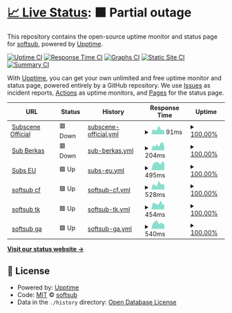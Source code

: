 # [📈 Live Status](https://softsub.github.io/uptime): <!--live status--> **🟧 Partial outage**

This repository contains the open-source uptime monitor and status page for [softsub](https://softsub.github.io/uptime), powered by [Upptime](https://github.com/upptime/upptime).

[![Uptime CI](https://github.com/softsub/uptime/workflows/Uptime%20CI/badge.svg)](https://github.com/softsub/uptime/actions?query=workflow%3A%22Uptime+CI%22)
[![Response Time CI](https://github.com/softsub/uptime/workflows/Response%20Time%20CI/badge.svg)](https://github.com/softsub/uptime/actions?query=workflow%3A%22Response+Time+CI%22)
[![Graphs CI](https://github.com/softsub/uptime/workflows/Graphs%20CI/badge.svg)](https://github.com/softsub/uptime/actions?query=workflow%3A%22Graphs+CI%22)
[![Static Site CI](https://github.com/softsub/uptime/workflows/Static%20Site%20CI/badge.svg)](https://github.com/softsub/uptime/actions?query=workflow%3A%22Static+Site+CI%22)
[![Summary CI](https://github.com/softsub/uptime/workflows/Summary%20CI/badge.svg)](https://github.com/softsub/uptime/actions?query=workflow%3A%22Summary+CI%22)

With [Upptime](https://upptime.js.org), you can get your own unlimited and free uptime monitor and status page, powered entirely by a GitHub repository. We use [Issues](https://github.com/softsub/uptime/issues) as incident reports, [Actions](https://github.com/softsub/uptime/actions) as uptime monitors, and [Pages](https://softsub.github.io/uptime) for the status page.

<!--start: status pages-->
<!-- This summary is generated by Upptime (https://github.com/upptime/upptime) -->
<!-- Do not edit this manually, your changes will be overwritten -->
<!-- prettier-ignore -->
| URL | Status | History | Response Time | Uptime |
| --- | ------ | ------- | ------------- | ------ |
| <img alt="" src="https://icons.duckduckgo.com/ip3/subscene.com.ico" height="13"> [Subscene Official](https://subscene.com) | 🟥 Down | [subscene-official.yml](https://github.com/softsub/uptime/commits/HEAD/history/subscene-official.yml) | <details><summary><img alt="Response time graph" src="./graphs/subscene-official/response-time-week.png" height="20"> 91ms</summary><br><a href="https://softsub.github.io/uptime/history/subscene-official"><img alt="Response time 119" src="https://img.shields.io/endpoint?url=https%3A%2F%2Fraw.githubusercontent.com%2Fsoftsub%2Fuptime%2FHEAD%2Fapi%2Fsubscene-official%2Fresponse-time.json"></a><br><a href="https://softsub.github.io/uptime/history/subscene-official"><img alt="24-hour response time 93" src="https://img.shields.io/endpoint?url=https%3A%2F%2Fraw.githubusercontent.com%2Fsoftsub%2Fuptime%2FHEAD%2Fapi%2Fsubscene-official%2Fresponse-time-day.json"></a><br><a href="https://softsub.github.io/uptime/history/subscene-official"><img alt="7-day response time 91" src="https://img.shields.io/endpoint?url=https%3A%2F%2Fraw.githubusercontent.com%2Fsoftsub%2Fuptime%2FHEAD%2Fapi%2Fsubscene-official%2Fresponse-time-week.json"></a><br><a href="https://softsub.github.io/uptime/history/subscene-official"><img alt="30-day response time 105" src="https://img.shields.io/endpoint?url=https%3A%2F%2Fraw.githubusercontent.com%2Fsoftsub%2Fuptime%2FHEAD%2Fapi%2Fsubscene-official%2Fresponse-time-month.json"></a><br><a href="https://softsub.github.io/uptime/history/subscene-official"><img alt="1-year response time 119" src="https://img.shields.io/endpoint?url=https%3A%2F%2Fraw.githubusercontent.com%2Fsoftsub%2Fuptime%2FHEAD%2Fapi%2Fsubscene-official%2Fresponse-time-year.json"></a></details> | <details><summary><a href="https://softsub.github.io/uptime/history/subscene-official">100.00%</a></summary><a href="https://softsub.github.io/uptime/history/subscene-official"><img alt="All-time uptime 100.00%" src="https://img.shields.io/endpoint?url=https%3A%2F%2Fraw.githubusercontent.com%2Fsoftsub%2Fuptime%2FHEAD%2Fapi%2Fsubscene-official%2Fuptime.json"></a><br><a href="https://softsub.github.io/uptime/history/subscene-official"><img alt="24-hour uptime 100.00%" src="https://img.shields.io/endpoint?url=https%3A%2F%2Fraw.githubusercontent.com%2Fsoftsub%2Fuptime%2FHEAD%2Fapi%2Fsubscene-official%2Fuptime-day.json"></a><br><a href="https://softsub.github.io/uptime/history/subscene-official"><img alt="7-day uptime 100.00%" src="https://img.shields.io/endpoint?url=https%3A%2F%2Fraw.githubusercontent.com%2Fsoftsub%2Fuptime%2FHEAD%2Fapi%2Fsubscene-official%2Fuptime-week.json"></a><br><a href="https://softsub.github.io/uptime/history/subscene-official"><img alt="30-day uptime 100.00%" src="https://img.shields.io/endpoint?url=https%3A%2F%2Fraw.githubusercontent.com%2Fsoftsub%2Fuptime%2FHEAD%2Fapi%2Fsubscene-official%2Fuptime-month.json"></a><br><a href="https://softsub.github.io/uptime/history/subscene-official"><img alt="1-year uptime 100.00%" src="https://img.shields.io/endpoint?url=https%3A%2F%2Fraw.githubusercontent.com%2Fsoftsub%2Fuptime%2FHEAD%2Fapi%2Fsubscene-official%2Fuptime-year.json"></a></details>
| <img alt="" src="https://icons.duckduckgo.com/ip3/sub.berkas.eu.org.ico" height="13"> [Sub Berkas](https://sub.berkas.eu.org) | 🟥 Down | [sub-berkas.yml](https://github.com/softsub/uptime/commits/HEAD/history/sub-berkas.yml) | <details><summary><img alt="Response time graph" src="./graphs/sub-berkas/response-time-week.png" height="20"> 204ms</summary><br><a href="https://softsub.github.io/uptime/history/sub-berkas"><img alt="Response time 205" src="https://img.shields.io/endpoint?url=https%3A%2F%2Fraw.githubusercontent.com%2Fsoftsub%2Fuptime%2FHEAD%2Fapi%2Fsub-berkas%2Fresponse-time.json"></a><br><a href="https://softsub.github.io/uptime/history/sub-berkas"><img alt="24-hour response time 180" src="https://img.shields.io/endpoint?url=https%3A%2F%2Fraw.githubusercontent.com%2Fsoftsub%2Fuptime%2FHEAD%2Fapi%2Fsub-berkas%2Fresponse-time-day.json"></a><br><a href="https://softsub.github.io/uptime/history/sub-berkas"><img alt="7-day response time 204" src="https://img.shields.io/endpoint?url=https%3A%2F%2Fraw.githubusercontent.com%2Fsoftsub%2Fuptime%2FHEAD%2Fapi%2Fsub-berkas%2Fresponse-time-week.json"></a><br><a href="https://softsub.github.io/uptime/history/sub-berkas"><img alt="30-day response time 220" src="https://img.shields.io/endpoint?url=https%3A%2F%2Fraw.githubusercontent.com%2Fsoftsub%2Fuptime%2FHEAD%2Fapi%2Fsub-berkas%2Fresponse-time-month.json"></a><br><a href="https://softsub.github.io/uptime/history/sub-berkas"><img alt="1-year response time 205" src="https://img.shields.io/endpoint?url=https%3A%2F%2Fraw.githubusercontent.com%2Fsoftsub%2Fuptime%2FHEAD%2Fapi%2Fsub-berkas%2Fresponse-time-year.json"></a></details> | <details><summary><a href="https://softsub.github.io/uptime/history/sub-berkas">100.00%</a></summary><a href="https://softsub.github.io/uptime/history/sub-berkas"><img alt="All-time uptime 99.98%" src="https://img.shields.io/endpoint?url=https%3A%2F%2Fraw.githubusercontent.com%2Fsoftsub%2Fuptime%2FHEAD%2Fapi%2Fsub-berkas%2Fuptime.json"></a><br><a href="https://softsub.github.io/uptime/history/sub-berkas"><img alt="24-hour uptime 100.00%" src="https://img.shields.io/endpoint?url=https%3A%2F%2Fraw.githubusercontent.com%2Fsoftsub%2Fuptime%2FHEAD%2Fapi%2Fsub-berkas%2Fuptime-day.json"></a><br><a href="https://softsub.github.io/uptime/history/sub-berkas"><img alt="7-day uptime 100.00%" src="https://img.shields.io/endpoint?url=https%3A%2F%2Fraw.githubusercontent.com%2Fsoftsub%2Fuptime%2FHEAD%2Fapi%2Fsub-berkas%2Fuptime-week.json"></a><br><a href="https://softsub.github.io/uptime/history/sub-berkas"><img alt="30-day uptime 100.00%" src="https://img.shields.io/endpoint?url=https%3A%2F%2Fraw.githubusercontent.com%2Fsoftsub%2Fuptime%2FHEAD%2Fapi%2Fsub-berkas%2Fuptime-month.json"></a><br><a href="https://softsub.github.io/uptime/history/sub-berkas"><img alt="1-year uptime 99.98%" src="https://img.shields.io/endpoint?url=https%3A%2F%2Fraw.githubusercontent.com%2Fsoftsub%2Fuptime%2FHEAD%2Fapi%2Fsub-berkas%2Fuptime-year.json"></a></details>
| <img alt="" src="https://icons.duckduckgo.com/ip3/subscene.eu.org.ico" height="13"> [Subs EU](https://subscene.eu.org) | 🟩 Up | [subs-eu.yml](https://github.com/softsub/uptime/commits/HEAD/history/subs-eu.yml) | <details><summary><img alt="Response time graph" src="./graphs/subs-eu/response-time-week.png" height="20"> 495ms</summary><br><a href="https://softsub.github.io/uptime/history/subs-eu"><img alt="Response time 876" src="https://img.shields.io/endpoint?url=https%3A%2F%2Fraw.githubusercontent.com%2Fsoftsub%2Fuptime%2FHEAD%2Fapi%2Fsubs-eu%2Fresponse-time.json"></a><br><a href="https://softsub.github.io/uptime/history/subs-eu"><img alt="24-hour response time 389" src="https://img.shields.io/endpoint?url=https%3A%2F%2Fraw.githubusercontent.com%2Fsoftsub%2Fuptime%2FHEAD%2Fapi%2Fsubs-eu%2Fresponse-time-day.json"></a><br><a href="https://softsub.github.io/uptime/history/subs-eu"><img alt="7-day response time 495" src="https://img.shields.io/endpoint?url=https%3A%2F%2Fraw.githubusercontent.com%2Fsoftsub%2Fuptime%2FHEAD%2Fapi%2Fsubs-eu%2Fresponse-time-week.json"></a><br><a href="https://softsub.github.io/uptime/history/subs-eu"><img alt="30-day response time 1540" src="https://img.shields.io/endpoint?url=https%3A%2F%2Fraw.githubusercontent.com%2Fsoftsub%2Fuptime%2FHEAD%2Fapi%2Fsubs-eu%2Fresponse-time-month.json"></a><br><a href="https://softsub.github.io/uptime/history/subs-eu"><img alt="1-year response time 876" src="https://img.shields.io/endpoint?url=https%3A%2F%2Fraw.githubusercontent.com%2Fsoftsub%2Fuptime%2FHEAD%2Fapi%2Fsubs-eu%2Fresponse-time-year.json"></a></details> | <details><summary><a href="https://softsub.github.io/uptime/history/subs-eu">100.00%</a></summary><a href="https://softsub.github.io/uptime/history/subs-eu"><img alt="All-time uptime 100.00%" src="https://img.shields.io/endpoint?url=https%3A%2F%2Fraw.githubusercontent.com%2Fsoftsub%2Fuptime%2FHEAD%2Fapi%2Fsubs-eu%2Fuptime.json"></a><br><a href="https://softsub.github.io/uptime/history/subs-eu"><img alt="24-hour uptime 100.00%" src="https://img.shields.io/endpoint?url=https%3A%2F%2Fraw.githubusercontent.com%2Fsoftsub%2Fuptime%2FHEAD%2Fapi%2Fsubs-eu%2Fuptime-day.json"></a><br><a href="https://softsub.github.io/uptime/history/subs-eu"><img alt="7-day uptime 100.00%" src="https://img.shields.io/endpoint?url=https%3A%2F%2Fraw.githubusercontent.com%2Fsoftsub%2Fuptime%2FHEAD%2Fapi%2Fsubs-eu%2Fuptime-week.json"></a><br><a href="https://softsub.github.io/uptime/history/subs-eu"><img alt="30-day uptime 100.00%" src="https://img.shields.io/endpoint?url=https%3A%2F%2Fraw.githubusercontent.com%2Fsoftsub%2Fuptime%2FHEAD%2Fapi%2Fsubs-eu%2Fuptime-month.json"></a><br><a href="https://softsub.github.io/uptime/history/subs-eu"><img alt="1-year uptime 100.00%" src="https://img.shields.io/endpoint?url=https%3A%2F%2Fraw.githubusercontent.com%2Fsoftsub%2Fuptime%2FHEAD%2Fapi%2Fsubs-eu%2Fuptime-year.json"></a></details>
| <img alt="" src="https://icons.duckduckgo.com/ip3/softsub.cf.ico" height="13"> [softsub cf](https://softsub.cf) | 🟩 Up | [softsub-cf.yml](https://github.com/softsub/uptime/commits/HEAD/history/softsub-cf.yml) | <details><summary><img alt="Response time graph" src="./graphs/softsub-cf/response-time-week.png" height="20"> 528ms</summary><br><a href="https://softsub.github.io/uptime/history/softsub-cf"><img alt="Response time 1513" src="https://img.shields.io/endpoint?url=https%3A%2F%2Fraw.githubusercontent.com%2Fsoftsub%2Fuptime%2FHEAD%2Fapi%2Fsoftsub-cf%2Fresponse-time.json"></a><br><a href="https://softsub.github.io/uptime/history/softsub-cf"><img alt="24-hour response time 380" src="https://img.shields.io/endpoint?url=https%3A%2F%2Fraw.githubusercontent.com%2Fsoftsub%2Fuptime%2FHEAD%2Fapi%2Fsoftsub-cf%2Fresponse-time-day.json"></a><br><a href="https://softsub.github.io/uptime/history/softsub-cf"><img alt="7-day response time 528" src="https://img.shields.io/endpoint?url=https%3A%2F%2Fraw.githubusercontent.com%2Fsoftsub%2Fuptime%2FHEAD%2Fapi%2Fsoftsub-cf%2Fresponse-time-week.json"></a><br><a href="https://softsub.github.io/uptime/history/softsub-cf"><img alt="30-day response time 1214" src="https://img.shields.io/endpoint?url=https%3A%2F%2Fraw.githubusercontent.com%2Fsoftsub%2Fuptime%2FHEAD%2Fapi%2Fsoftsub-cf%2Fresponse-time-month.json"></a><br><a href="https://softsub.github.io/uptime/history/softsub-cf"><img alt="1-year response time 1513" src="https://img.shields.io/endpoint?url=https%3A%2F%2Fraw.githubusercontent.com%2Fsoftsub%2Fuptime%2FHEAD%2Fapi%2Fsoftsub-cf%2Fresponse-time-year.json"></a></details> | <details><summary><a href="https://softsub.github.io/uptime/history/softsub-cf">100.00%</a></summary><a href="https://softsub.github.io/uptime/history/softsub-cf"><img alt="All-time uptime 100.00%" src="https://img.shields.io/endpoint?url=https%3A%2F%2Fraw.githubusercontent.com%2Fsoftsub%2Fuptime%2FHEAD%2Fapi%2Fsoftsub-cf%2Fuptime.json"></a><br><a href="https://softsub.github.io/uptime/history/softsub-cf"><img alt="24-hour uptime 100.00%" src="https://img.shields.io/endpoint?url=https%3A%2F%2Fraw.githubusercontent.com%2Fsoftsub%2Fuptime%2FHEAD%2Fapi%2Fsoftsub-cf%2Fuptime-day.json"></a><br><a href="https://softsub.github.io/uptime/history/softsub-cf"><img alt="7-day uptime 100.00%" src="https://img.shields.io/endpoint?url=https%3A%2F%2Fraw.githubusercontent.com%2Fsoftsub%2Fuptime%2FHEAD%2Fapi%2Fsoftsub-cf%2Fuptime-week.json"></a><br><a href="https://softsub.github.io/uptime/history/softsub-cf"><img alt="30-day uptime 100.00%" src="https://img.shields.io/endpoint?url=https%3A%2F%2Fraw.githubusercontent.com%2Fsoftsub%2Fuptime%2FHEAD%2Fapi%2Fsoftsub-cf%2Fuptime-month.json"></a><br><a href="https://softsub.github.io/uptime/history/softsub-cf"><img alt="1-year uptime 100.00%" src="https://img.shields.io/endpoint?url=https%3A%2F%2Fraw.githubusercontent.com%2Fsoftsub%2Fuptime%2FHEAD%2Fapi%2Fsoftsub-cf%2Fuptime-year.json"></a></details>
| <img alt="" src="https://icons.duckduckgo.com/ip3/softsub.tk.ico" height="13"> [softsub tk](https://softsub.tk) | 🟩 Up | [softsub-tk.yml](https://github.com/softsub/uptime/commits/HEAD/history/softsub-tk.yml) | <details><summary><img alt="Response time graph" src="./graphs/softsub-tk/response-time-week.png" height="20"> 454ms</summary><br><a href="https://softsub.github.io/uptime/history/softsub-tk"><img alt="Response time 947" src="https://img.shields.io/endpoint?url=https%3A%2F%2Fraw.githubusercontent.com%2Fsoftsub%2Fuptime%2FHEAD%2Fapi%2Fsoftsub-tk%2Fresponse-time.json"></a><br><a href="https://softsub.github.io/uptime/history/softsub-tk"><img alt="24-hour response time 393" src="https://img.shields.io/endpoint?url=https%3A%2F%2Fraw.githubusercontent.com%2Fsoftsub%2Fuptime%2FHEAD%2Fapi%2Fsoftsub-tk%2Fresponse-time-day.json"></a><br><a href="https://softsub.github.io/uptime/history/softsub-tk"><img alt="7-day response time 454" src="https://img.shields.io/endpoint?url=https%3A%2F%2Fraw.githubusercontent.com%2Fsoftsub%2Fuptime%2FHEAD%2Fapi%2Fsoftsub-tk%2Fresponse-time-week.json"></a><br><a href="https://softsub.github.io/uptime/history/softsub-tk"><img alt="30-day response time 884" src="https://img.shields.io/endpoint?url=https%3A%2F%2Fraw.githubusercontent.com%2Fsoftsub%2Fuptime%2FHEAD%2Fapi%2Fsoftsub-tk%2Fresponse-time-month.json"></a><br><a href="https://softsub.github.io/uptime/history/softsub-tk"><img alt="1-year response time 947" src="https://img.shields.io/endpoint?url=https%3A%2F%2Fraw.githubusercontent.com%2Fsoftsub%2Fuptime%2FHEAD%2Fapi%2Fsoftsub-tk%2Fresponse-time-year.json"></a></details> | <details><summary><a href="https://softsub.github.io/uptime/history/softsub-tk">100.00%</a></summary><a href="https://softsub.github.io/uptime/history/softsub-tk"><img alt="All-time uptime 100.00%" src="https://img.shields.io/endpoint?url=https%3A%2F%2Fraw.githubusercontent.com%2Fsoftsub%2Fuptime%2FHEAD%2Fapi%2Fsoftsub-tk%2Fuptime.json"></a><br><a href="https://softsub.github.io/uptime/history/softsub-tk"><img alt="24-hour uptime 100.00%" src="https://img.shields.io/endpoint?url=https%3A%2F%2Fraw.githubusercontent.com%2Fsoftsub%2Fuptime%2FHEAD%2Fapi%2Fsoftsub-tk%2Fuptime-day.json"></a><br><a href="https://softsub.github.io/uptime/history/softsub-tk"><img alt="7-day uptime 100.00%" src="https://img.shields.io/endpoint?url=https%3A%2F%2Fraw.githubusercontent.com%2Fsoftsub%2Fuptime%2FHEAD%2Fapi%2Fsoftsub-tk%2Fuptime-week.json"></a><br><a href="https://softsub.github.io/uptime/history/softsub-tk"><img alt="30-day uptime 100.00%" src="https://img.shields.io/endpoint?url=https%3A%2F%2Fraw.githubusercontent.com%2Fsoftsub%2Fuptime%2FHEAD%2Fapi%2Fsoftsub-tk%2Fuptime-month.json"></a><br><a href="https://softsub.github.io/uptime/history/softsub-tk"><img alt="1-year uptime 100.00%" src="https://img.shields.io/endpoint?url=https%3A%2F%2Fraw.githubusercontent.com%2Fsoftsub%2Fuptime%2FHEAD%2Fapi%2Fsoftsub-tk%2Fuptime-year.json"></a></details>
| <img alt="" src="https://icons.duckduckgo.com/ip3/softsub.ga.ico" height="13"> [softsub ga](https://softsub.ga) | 🟩 Up | [softsub-ga.yml](https://github.com/softsub/uptime/commits/HEAD/history/softsub-ga.yml) | <details><summary><img alt="Response time graph" src="./graphs/softsub-ga/response-time-week.png" height="20"> 540ms</summary><br><a href="https://softsub.github.io/uptime/history/softsub-ga"><img alt="Response time 1425" src="https://img.shields.io/endpoint?url=https%3A%2F%2Fraw.githubusercontent.com%2Fsoftsub%2Fuptime%2FHEAD%2Fapi%2Fsoftsub-ga%2Fresponse-time.json"></a><br><a href="https://softsub.github.io/uptime/history/softsub-ga"><img alt="24-hour response time 469" src="https://img.shields.io/endpoint?url=https%3A%2F%2Fraw.githubusercontent.com%2Fsoftsub%2Fuptime%2FHEAD%2Fapi%2Fsoftsub-ga%2Fresponse-time-day.json"></a><br><a href="https://softsub.github.io/uptime/history/softsub-ga"><img alt="7-day response time 540" src="https://img.shields.io/endpoint?url=https%3A%2F%2Fraw.githubusercontent.com%2Fsoftsub%2Fuptime%2FHEAD%2Fapi%2Fsoftsub-ga%2Fresponse-time-week.json"></a><br><a href="https://softsub.github.io/uptime/history/softsub-ga"><img alt="30-day response time 719" src="https://img.shields.io/endpoint?url=https%3A%2F%2Fraw.githubusercontent.com%2Fsoftsub%2Fuptime%2FHEAD%2Fapi%2Fsoftsub-ga%2Fresponse-time-month.json"></a><br><a href="https://softsub.github.io/uptime/history/softsub-ga"><img alt="1-year response time 1425" src="https://img.shields.io/endpoint?url=https%3A%2F%2Fraw.githubusercontent.com%2Fsoftsub%2Fuptime%2FHEAD%2Fapi%2Fsoftsub-ga%2Fresponse-time-year.json"></a></details> | <details><summary><a href="https://softsub.github.io/uptime/history/softsub-ga">100.00%</a></summary><a href="https://softsub.github.io/uptime/history/softsub-ga"><img alt="All-time uptime 99.43%" src="https://img.shields.io/endpoint?url=https%3A%2F%2Fraw.githubusercontent.com%2Fsoftsub%2Fuptime%2FHEAD%2Fapi%2Fsoftsub-ga%2Fuptime.json"></a><br><a href="https://softsub.github.io/uptime/history/softsub-ga"><img alt="24-hour uptime 100.00%" src="https://img.shields.io/endpoint?url=https%3A%2F%2Fraw.githubusercontent.com%2Fsoftsub%2Fuptime%2FHEAD%2Fapi%2Fsoftsub-ga%2Fuptime-day.json"></a><br><a href="https://softsub.github.io/uptime/history/softsub-ga"><img alt="7-day uptime 100.00%" src="https://img.shields.io/endpoint?url=https%3A%2F%2Fraw.githubusercontent.com%2Fsoftsub%2Fuptime%2FHEAD%2Fapi%2Fsoftsub-ga%2Fuptime-week.json"></a><br><a href="https://softsub.github.io/uptime/history/softsub-ga"><img alt="30-day uptime 100.00%" src="https://img.shields.io/endpoint?url=https%3A%2F%2Fraw.githubusercontent.com%2Fsoftsub%2Fuptime%2FHEAD%2Fapi%2Fsoftsub-ga%2Fuptime-month.json"></a><br><a href="https://softsub.github.io/uptime/history/softsub-ga"><img alt="1-year uptime 99.43%" src="https://img.shields.io/endpoint?url=https%3A%2F%2Fraw.githubusercontent.com%2Fsoftsub%2Fuptime%2FHEAD%2Fapi%2Fsoftsub-ga%2Fuptime-year.json"></a></details>

<!--end: status pages-->

[**Visit our status website →**](https://softsub.github.io/uptime)

## 📄 License

- Powered by: [Upptime](https://github.com/upptime/upptime)
- Code: [MIT](./LICENSE) © [softsub](https://softsub.github.io/uptime)
- Data in the `./history` directory: [Open Database License](https://opendatacommons.org/licenses/odbl/1-0/)
